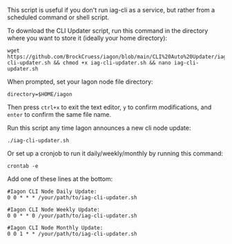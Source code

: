 This script is useful if you don't run iag-cli as a service, but rather from a scheduled command or shell script.

To download the CLI Updater script, run this command in the directory where you want to store it (ideally your home directory):

```
wget https://github.com/BrockCruess/iagon/blob/main/CLI%20Auto%20Updater/iag-cli-updater.sh && chmod +x iag-cli-updater.sh && nano iag-cli-updater.sh
```
When prompted, set your Iagon node file directory:

`directory=$HOME/iagon`

Then press `ctrl+x` to exit the text editor, `y` to confirm modifications, and `enter` to confirm the same file name.

Run this script any time Iagon announces a new cli node update:

```
./iag-cli-updater.sh
```

Or set up a cronjob to run it daily/weekly/monthly by running this command:

```
crontab -e
```

Add one of these lines at the bottom:

```
#Iagon CLI Node Daily Update:
0 0 * * * /your/path/to/iag-cli-updater.sh
```

```
#Iagon CLI Node Weekly Update:
0 0 * * 0 /your/path/to/iag-cli-updater.sh
```

```
#Iagon CLI Node Monthly Update:
0 0 1 * * /your/path/to/iag-cli-updater.sh
```
